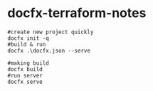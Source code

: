 # docfx-terraform-notes

```
#create new project quickly
docfx init -q
#build & run
docfx .\docfx.json --serve
```

```
#making build
docfx build
#run server 
docfx serve
```

